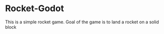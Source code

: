 # Rocket-Godot
 This is a simple rocket game. Goal of the game is to land a rocket on a solid block
